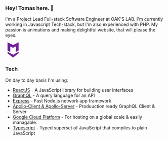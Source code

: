 ### Hey! Tomas here. 👋

I'm a Project Lead Full-stack Software Engineer at OAK'S LAB. I'm currently working in Javascript Tech-stack, but I'm also experienced with PHP. My passion is animations and making delightful website, that will please the eyes.

![OAK'S LAB](https://github.com/adam-p/markdown-here/raw/master/src/common/images/icon48.png "Logo Title Text 1")



### Tech

On day to day basis I'm using:

* [ReactJS](https://reactjs.org/) - A JavaScript library for building user interfaces
* [GraphQL](https://graphql.org/) - A query language for an API
* [Express](https://expressjs.com/) - Fast Node.js network app framework
* [Apollo-Client & Apollo-Server](https://www.apollographql.com/) - Produuction ready GraphQL Client & Server 
* [Google Cloud Platform](https://cloud.google.com/gcp/) - For hosting on a global scale & easily managable.
* [Typescript](https://www.typescriptlang.org/) - Typed superset of JavaScript that compiles to plain JavaScript

### 


<!--
**thylsky/thylsky** is a ✨ _special_ ✨ repository because its `README.md` (this file) appears on your GitHub profile.

Here are some ideas to get you started:

- 🔭 I’m currently working on ...
- 🌱 I’m currently learning ...
- 👯 I’m looking to collaborate on ...
- 🤔 I’m looking for help with ...
- 💬 Ask me about ...
- 📫 How to reach me: ...
- 😄 Pronouns: ...
- ⚡ Fun fact: ...
-->
